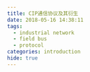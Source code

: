```yaml
---
title: CIP通信协议及其衍生
date: 2018-05-16 14:38:11
tags:
  - industrial network
  - field bus
  - protocol
categories: introduction
hide: true
---
```



